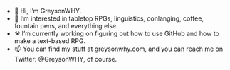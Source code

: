 - 🤘 Hi, I’m GreysonWHY.
- 👀 I’m interested in tabletop RPGs, linguistics, conlanging, coffee, fountain pens, and everything else.
- ⚒️ I’m currently working on figuring out how to use GitHub and how to make a text-based RPG.
- 📫 You can find my stuff at greysonwhy.com, and you can reach me on Twitter: @GreysonWHY, of course.
